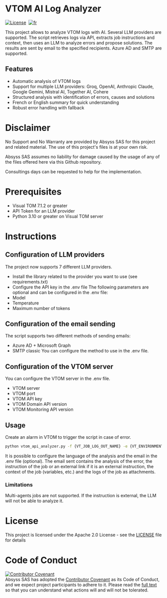 # VTOM AI Log Analyzer
[![License](https://img.shields.io/badge/License-Apache_2.0-blue.svg)](LICENSE.md)&nbsp;
[![fr](https://img.shields.io/badge/lang-fr-yellow.svg)](README-fr.md)  

This project allows to analyze VTOM logs with AI. Several LLM providers are supported.
The script retrieves logs via API, extracts job instructions and context, then uses an LLM to analyze errors and propose solutions.
The results are sent by email to the specified recipients. Azure AD and SMTP are supported.

## Features

- Automatic analysis of VTOM logs
- Support for multiple LLM providers: Groq, OpenAI, Anthropic Claude, Google Gemini, Mistral AI, Together AI, Cohere
- Structured analysis with identification of errors, causes and solutions
- French or English summary for quick understanding
- Robust error handling with fallback

# Disclaimer
No Support and No Warranty are provided by Absyss SAS for this project and related material. The use of this project's files is at your own risk.

Absyss SAS assumes no liability for damage caused by the usage of any of the files offered here via this Github repository.

Consultings days can be requested to help for the implementation.

# Prerequisites

  * Visual TOM 7.1.2 or greater
  * API Token for an LLM provider
  * Python 3.10 or greater on Visual TOM server

# Instructions

## Configuration of LLM providers

The project now supports 7 different LLM providers.
  * Install the library related to the provider you want to use (see requirements.txt)
  * Configure the API key in the .env file
The following parameters are optional and can be configured in the .env file:
  * Model
  * Temperature
  * Maximum number of tokens

## Configuration of the email sending

The script supports two different methods of sending emails:
  * Azure AD + Microsoft Graph
  * SMTP classic
You can configure the method to use in the .env file.

## Configuration of the VTOM server

You can configure the VTOM server in the .env file.
  * VTOM server
  * VTOM port
  * VTOM API key
  * VTOM Domain API version
  * VTOM Monitoring API version

## Usage

Create an alarm in VTOM to trigger the script in case of error.
```bash
python vtom_api_analyzer.py -f {VT_JOB_LOG_OUT_NAME} -e {VT_ENVIRONMENT_NAME} -a {VT_APPLICATION_NAME} -j {VT_JOB_NAME} --to {VT_EMAIL_RECIPIENTS} --agent {VT_JOB_HOSTS_ERROR}
```
It is possible to configure the language of the analysis and the email in the .env file (optional).
The email sent contains the analysis of the error, the instruction of the job or an external link if it is an external instruction, the context of the job (variables, etc.) and the logs of the job as attachments.

### Limitations
Multi-agents jobs are not supported.
If the instruction is external, the LLM will not be able to analyze it.

# License
This project is licensed under the Apache 2.0 License - see the [LICENSE](license) file for details


# Code of Conduct
[![Contributor Covenant](https://img.shields.io/badge/Contributor%20Covenant-v2.1%20adopted-ff69b4.svg)](code-of-conduct.md)  
Absyss SAS has adopted the [Contributor Covenant](CODE_OF_CONDUCT.md) as its Code of Conduct, and we expect project participants to adhere to it. Please read the [full text](CODE_OF_CONDUCT.md) so that you can understand what actions will and will not be tolerated.
